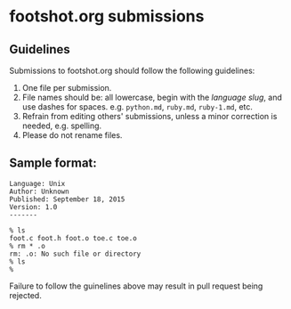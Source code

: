 # footshot.org submissions


## Guidelines

Submissions to footshot.org should follow the following guidelines:

1. One file per submission.
2. File names should be: all lowercase, begin with the _language slug_, and use dashes for spaces.
   e.g. `python.md`, `ruby.md`, `ruby-1.md`, etc.
3. Refrain from editing others' submissions, unless a minor correction is needed, e.g. spelling.
4. Please do not rename files. 

## Sample format:

```
Language: Unix
Author: Unknown
Published: September 18, 2015
Version: 1.0
-------

% ls
foot.c foot.h foot.o toe.c toe.o
% rm * .o
rm: .o: No such file or directory
% ls
%

```

Failure to follow the guinelines above may result in pull request being rejected.
